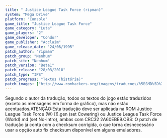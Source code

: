 ```yaml
---
title: " Justice League Task Force (ripman)"
system: "Mega Drive"
platform: "Console"
game_title: "Justice League Task Force"
game_category: "Luta"
game_players: "2"
game_developer: "Condor"
game_publisher: "Acclaim"
game_release_date: "24/08/1995"
patch_author: "ripman"
patch_group: "Nenhum"
patch_site: "Nenhum"
patch_version: "Beta1"
patch_release: "28/03/2018"
patch_type: "IPS"
patch_progress: "Textos (história)"
patch_images: ["http://www.romhackers.org/imagens/traducoes/%5BSMD%5D%20Justice%20League%20Task%20Force%20-%20ripman%20-%201.png","http://www.romhackers.org/imagens/traducoes/%5BSMD%5D%20Justice%20League%20Task%20Force%20-%20ripman%20-%202.png","http://www.romhackers.org/imagens/traducoes/%5BSMD%5D%20Justice%20League%20Task%20Force%20-%20ripman%20-%203.png"]
---
```

Segundo o autor da tradução, todos os textos do jogo estão traduzidos (exceto as mensagens em forma de gráfico), mas não estão acentuados.ATENÇÃO:Esta tradução deve ser aplicada na ROM Justice League Task Force (W) [!].gen (set Cowering) ou Justice League Task Force (World).md (set No-intro), ambas com CRC32 2A60EBE9.OBS: O patch de tradução já conta com a checksum corrigida, o que torna desnecessário usar a opção auto fix checksum disponível em alguns emuladores.